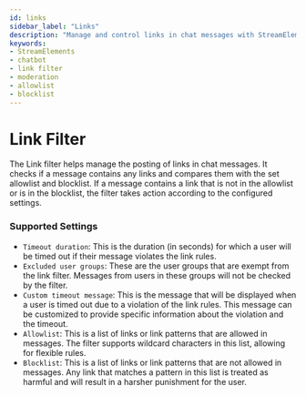 ```yaml
---
id: links
sidebar_label: "Links"
description: "Manage and control links in chat messages with StreamElements Chatbot's Link Filter feature. Learn how to configure allowlists, blocklists, and timeout settings."
keywords:
- StreamElements
- chatbot
- link filter
- moderation
- allowlist
- blocklist
---
```


# Link Filter

The Link filter helps manage the posting of links in chat messages. It checks if a message contains any links and compares them with the set allowlist and blocklist. If a message contains a link that is not in the allowlist or is in the blocklist, the filter takes action according to the configured settings.

### Supported Settings

- `Timeout duration`: This is the duration (in seconds) for which a user will be timed out if their message violates the link rules.
- `Excluded user groups`: These are the user groups that are exempt from the link filter. Messages from users in these groups will not be checked by the filter.
- `Custom timeout message`: This is the message that will be displayed when a user is timed out due to a violation of the link rules. This message can be customized to provide specific information about the violation and the timeout.
- `Allowlist`: This is a list of links or link patterns that are allowed in messages. The filter supports wildcard characters in this list, allowing for flexible rules.
- `Blocklist`: This is a list of links or link patterns that are not allowed in messages. Any link that matches a pattern in this list is treated as harmful and will result in a harsher punishment for the user.
